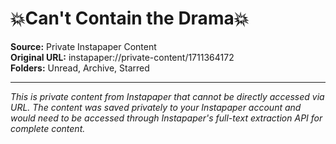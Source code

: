 # 💥Can't Contain the Drama💥

**Source:** Private Instapaper Content  
**Original URL:** instapaper://private-content/1711364172  
**Folders:** Unread, Archive, Starred  

---

*This is private content from Instapaper that cannot be directly accessed via URL. The content was saved privately to your Instapaper account and would need to be accessed through Instapaper's full-text extraction API for complete content.*